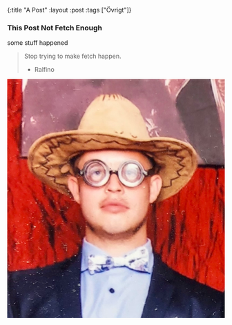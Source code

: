 {:title "A Post"
 :layout :post
 :tags  ["Övrigt"]}

### This Post Not Fetch Enough

some stuff happened

> Stop trying to make fetch happen.
>- Ralfino

![Image 1](/img/adam.png)